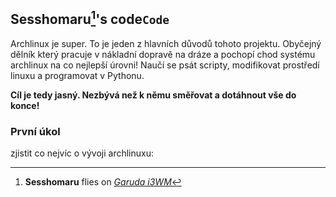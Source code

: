## Sesshomaru[^1]'s code`Code`

Archlinux je super. To je jeden z hlavních důvodů tohoto projektu. Obyčejný dělník který pracuje v nákladní dopravě na dráze a pochopí chod systému archlinux na co nejlepší úrovni! Naučí se psát scripty, modifikovat prostředí linuxu a programovat v Pythonu.

**Cíl je tedy jasný. Nezbývá než k němu směřovat a dotáhnout vše do konce!**

### První úkol

zjistit co nejvíc o vývoji archlinuxu:


[^1]:**Sesshomaru** flies on [_Garuda i3WM_](https://garudalinux.org/downloads.html)


